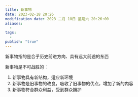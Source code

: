 ```yaml
---
title: 新事物
date: 2023-02-18 20:26
modification date: 2023 二月 18日 星期六 20:26:00
aliases:
  - 
tags:
  - 
publish: "true"
---
```


新事物指的是合乎历史前进方向、具有远大前途的东西

新事物是不可战胜的：

1. 新事物具有新结构，适应新环境
2. 新事物是旧事物的改良，吸收了旧事物的优点，增加了新的内容
3. 新事物符合群众利益，受到群众拥护